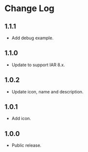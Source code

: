 # Change Log

## 1.1.1
  - Add debug example.
  
## 1.1.0
  - Update to support IAR 8.x.
  
## 1.0.2
  - Update icon, name and description.
  
## 1.0.1
  - Add icon.
  
## 1.0.0
  - Public release.
